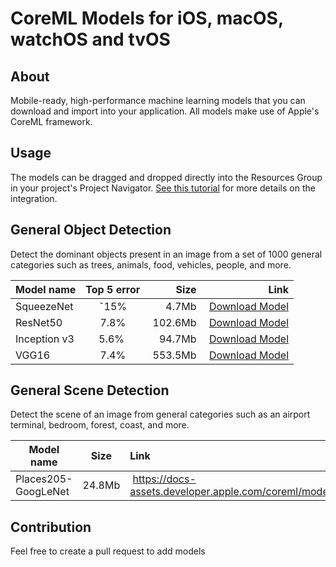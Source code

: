 # CoreML Models for iOS, macOS, watchOS and tvOS

## About
Mobile-ready, high-performance machine learning models that you can download and import into your application. All models make use of Apple's CoreML framework.

## Usage
The models can be dragged and dropped directly into the Resources Group in your project's Project Navigator. [See this tutorial](https://www.raywenderlich.com/164213/coreml-and-vision-machine-learning-in-ios-11-tutorial) for more details on the integration.

## General Object Detection

Detect the dominant objects present in an image from a set of 1000 general categories such as trees, animals, food, vehicles, people, and more.

| Model name    | Top 5 error   | Size  | Link
| ------------- |:-------------:| -----:|-----:
| SqueezeNet | ˜15% | 4.7Mb |  [Download Model](https://docs-assets.developer.apple.com/coreml/models/SqueezeNet.mlmodel)
| ResNet50 | 7.8% | 102.6Mb | [Download Model](https://docs-assets.developer.apple.com/coreml/models/Resnet50.mlmodel)
| Inception v3 | 5.6% | 94.7Mb | [Download Model](https://docs-assets.developer.apple.com/coreml/models/Inceptionv3.mlmodel)
| VGG16 | 7.4% | 553.5Mb | [Download Model](https://docs-assets.developer.apple.com/coreml/models/VGG16.mlmodel)

## General Scene Detection

Detect the scene of an image from general categories such as an airport terminal, bedroom, forest, coast, and more.

| Model name    | Size  | Link
| ------------ |:------:|:-----------------------------
| Places205-GoogLeNet | 24.8Mb | https://docs-assets.developer.apple.com/coreml/models/GoogLeNetPlaces.mlmodel



## Contribution
Feel free to create a pull request to add models
